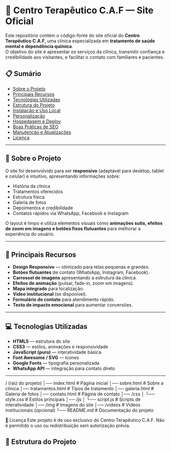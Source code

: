 # 🌿 Centro Terapêutico C.A.F — Site Oficial

Este repositório contém o código-fonte do site oficial do **Centro Terapêutico C.A.F**, uma clínica especializada em **tratamento de saúde mental e dependência química**.  
O objetivo do site é apresentar os serviços da clínica, transmitir confiança e credibilidade aos visitantes, e facilitar o contato com familiares e pacientes.

## 📋 Sumário
- [Sobre o Projeto](#sobre-o-projeto)
- [Principais Recursos](#principais-recursos)
- [Tecnologias Utilizadas](#tecnologias-utilizadas)
- [Estrutura do Projeto](#estrutura-do-projeto)
- [Instalação e Uso Local](#instalação-e-uso-local)
- [Personalização](#personalização)
- [Hospedagem e Deploy](#hospedagem-e-deploy)
- [Boas Práticas de SEO](#boas-práticas-de-seo)
- [Manutenção e Atualizações](#manutenção-e-atualizações)
- [Licença](#licença)

---

## 📖 Sobre o Projeto

O site foi desenvolvido para ser **responsivo** (adaptável para desktop, tablet e celular) e intuitivo, apresentando informações sobre:
- História da clínica
- Tratamentos oferecidos
- Estrutura física
- Galeria de fotos
- Depoimentos e credibilidade
- Contatos rápidos via WhatsApp, Facebook e Instagram

O layout é limpo e utiliza elementos visuais como **animações sutis, efeitos de zoom em imagens e botões fixos flutuantes** para melhorar a experiência do usuário.

---

## 🚀 Principais Recursos

- **Design Responsivo** — otimizado para telas pequenas e grandes.
- **Botões flutuantes** de contato (WhatsApp, Instagram, Facebook).
- **Carrossel de imagens** apresentando a estrutura da clínica.
- **Efeitos de animação** (pulsar, fade-in, zoom em imagens).
- **Mapa integrado** para localização.
- **Vídeo institucional** (se disponível).
- **Formulário de contato** para atendimento rápido.
- **Texto de impacto emocional** para aumentar conversões.

---

## 💻 Tecnologias Utilizadas

- **HTML5** — estrutura do site
- **CSS3** — estilos, animações e responsividade
- **JavaScript (puro)** — interatividade básica
- **Font Awesome / SVG** — ícones
- **Google Fonts** — tipografia personalizada
- **WhatsApp API** — integração para contato direto

---
/ (raiz do projeto)
│── index.html # Página inicial
│── sobre.html # Sobre a clínica
│── tratamentos.html # Tipos de tratamento
│── galeria.html # Galeria de fotos
│── contato.html # Página de contato
│── /css
│ └── style.css # Estilos principais
│── /js
│ └── script.js # Scripts de interatividade
│── /img # Imagens do site
│── /videos # Vídeos institucionais (opcional)
└── README.md # Documentação do projeto

📜 Licença
Este projeto é de uso exclusivo do Centro Terapêutico C.A.F.
Não é permitido o uso ou redistribuição sem autorização prévia.

## 📂 Estrutura do Projeto

